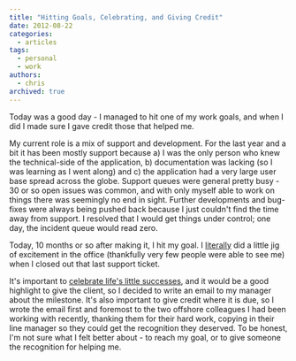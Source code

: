 ```yaml
---
title: "Hitting Goals, Celebrating, and Giving Credit"
date: 2012-08-22
categories:
  - articles
tags:
  - personal
  - work
authors:
  - chris
archived: true
---
```


Today was a good day - I managed to hit one of my work goals, and when I did I made sure I gave credit those that helped me.

My current role is a mix of support and development. For the last year and a bit it has been mostly support because a) I was the only person who knew the technical-side of the application, b) documentation was lacking (so I was learning as I went along) and c) the application had a very large user base spread across the globe. Support queues were general pretty busy - 30 or so open issues was common, and with only myself able to work on things there was seemingly no end in sight. Further developments and bug-fixes were always being pushed back because I just couldn't find the time away from support. I resolved that I would get things under control; one day, the incident queue would read zero.

Today, 10 months or so after making it, I hit my goal. I [literally](http://theoatmeal.com/comics/literally) did a little jig of excitement in the office (thankfully very few people were able to see me) when I closed out that last support ticket.

It's important to [celebrate life's little successes](http://www.nytimes.com/2012/06/30/your-money/redefining-success-and-celebrating-the-unremarkable.html?pagewanted=all), and it would be a good highlight to give the client, so I decided to write an email to my manager about the milestone. It's also important to give credit where it is due, so I wrote the email first and foremost to the two offshore colleagues I had been working with recently, thanking them for their hard work, copying in their line manager so they could get the recognition they deserved. To be honest, I'm not sure what I felt better about - to reach my goal, or to give someone the recognition for helping me.
